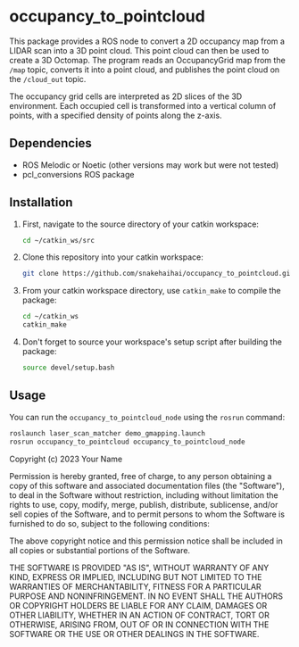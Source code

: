 # occupancy_to_pointcloud

This package provides a ROS node to convert a 2D occupancy map from a LIDAR scan into a 3D point cloud. This point cloud can then be used to create a 3D Octomap. The program reads an OccupancyGrid map from the `/map` topic, converts it into a point cloud, and publishes the point cloud on the `/cloud_out` topic.

The occupancy grid cells are interpreted as 2D slices of the 3D environment. Each occupied cell is transformed into a vertical column of points, with a specified density of points along the z-axis.

## Dependencies

- ROS Melodic or Noetic (other versions may work but were not tested)
- pcl_conversions ROS package

## Installation

1. First, navigate to the source directory of your catkin workspace:

    ```bash
    cd ~/catkin_ws/src
    ```

2. Clone this repository into your catkin workspace:

    ```bash
    git clone https://github.com/snakehaihai/occupancy_to_pointcloud.git
    ```

3. From your catkin workspace directory, use `catkin_make` to compile the package:

    ```bash
    cd ~/catkin_ws
    catkin_make
    ```

4. Don't forget to source your workspace's setup script after building the package:

    ```bash
    source devel/setup.bash
    ```

## Usage

You can run the `occupancy_to_pointcloud_node` using the `rosrun` command:

```bash
roslaunch laser_scan_matcher demo_gmapping.launch
rosrun occupancy_to_pointcloud occupancy_to_pointcloud_node

```

Copyright (c) 2023 Your Name

Permission is hereby granted, free of charge, to any person obtaining a copy
of this software and associated documentation files (the "Software"), to deal
in the Software without restriction, including without limitation the rights
to use, copy, modify, merge, publish, distribute, sublicense, and/or sell
copies of the Software, and to permit persons to whom the Software is
furnished to do so, subject to the following conditions:

The above copyright notice and this permission notice shall be included in all
copies or substantial portions of the Software.

THE SOFTWARE IS PROVIDED "AS IS", WITHOUT WARRANTY OF ANY KIND, EXPRESS OR
IMPLIED, INCLUDING BUT NOT LIMITED TO THE WARRANTIES OF MERCHANTABILITY,
FITNESS FOR A PARTICULAR PURPOSE AND NONINFRINGEMENT. IN NO EVENT SHALL THE
AUTHORS OR COPYRIGHT HOLDERS BE LIABLE FOR ANY CLAIM, DAMAGES OR OTHER
LIABILITY, WHETHER IN AN ACTION OF CONTRACT, TORT OR OTHERWISE, ARISING FROM,
OUT OF OR IN CONNECTION WITH THE SOFTWARE OR THE USE OR OTHER DEALINGS IN THE
SOFTWARE.
